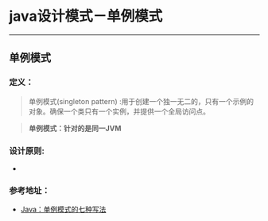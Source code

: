 # java设计模式－单例模式

---

## 单例模式

### 定义：

> 单例模式(singleton pattern) :用于创建一个独一无二的，只有一个示例的对象。确保一个类只有一个实例，并提供一个全局访问点。

> **单例模式：针对的是同一JVM**


### 设计原则:

- 

### 参考地址：

- [Java：单例模式的七种写法](http://www.blogjava.net/kenzhh/archive/2013/03/15/357824.html)





